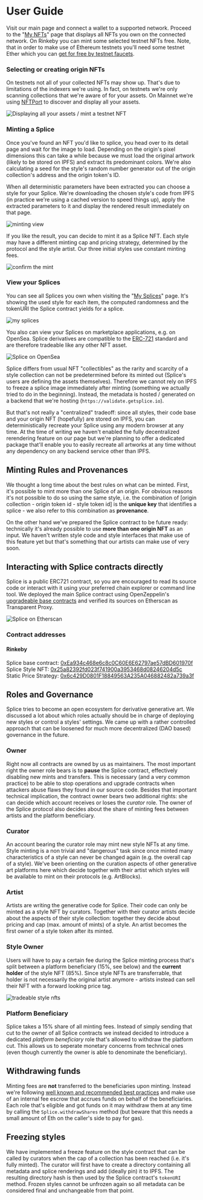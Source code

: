 # User Guide

Visit our main page and connect a wallet to a supported network. Proceed to the "[My NFTs](https://getsplice.io/#/my-assets)" page that displays all NFTs you own on the connected network. On Rinkeby you can mint some selected testnet NFTs free. Note, that in order to make use of Ethereum testnets you'll need some testnet Ether which you can [get for free by testnet faucets](https://faucet.paradigm.xyz/).

### Selecting or creating origin NFTs

On testnets not all of your collected NFTs may show up. That's due to limitations of the indexers we're using. In fact, on testnets we're only scanning collections that we're aware of for your assets. On Mainnet we're using [NFTPort](https://www.nftport.xyz/) to discover and display all your assets.

![Displaying all your assets / mint a testnet NFT](img/myassets.png)

### Minting a Splice

Once you've found an NFT you'd like to splice, you head over to its detail page and wait for the image to load. Depending on the origin's pixel dimensions this can take a while because we must load the original artwork (likely to be stored on IPFS) and extract its predominant colors. We're also calculating a seed for the style's random number generator out of the origin collection's address and the origin token's ID.

When all deterministic parameters have been extracted you can choose a style for your Splice. We're downloading the chosen style's code from IPFS (in practice we're using a cached version to speed things up), apply the extracted parameters to it and display the rendered result immediately on that page. 

![minting view](img/mint.png)

If you like the result, you can decide to mint it as a Splice NFT. Each style may have a different minting cap and pricing strategy, determined by the protocol and the style artist. Our three initial styles use constant minting fees.

![confirm the mint](img/confirm_mint.png)

### View your Splices

You can see all Splices you own when visiting the "[My Splices](https://getsplice.io/#/my-splices)" page. It's showing the used style for each item, the computed randomness and the tokenURI the Splice contract yields for a splice.

![my splices](img/my_splices.png)

You also can view your Splices on marketplace applications, e.g. on OpenSea. Splice derivatives are compatible to the [ERC-721](https://ethereum.org/en/developers/docs/standards/tokens/erc-721/) standard and are therefore tradeable like any other NFT asset.

![Splice on OpenSea](img/opensea.png)

Splice differs from usual NFT "collectibles" as the rarity and scarcity of a style collection can not be predetermined before its minted out (Splice's users are defining the assets themselves). Therefore we cannot rely on IPFS to freeze a splice image immediately after minting (something we actually tried to do in the beginning). Instead, the metadata is hosted / generated on a backend that we're hosting (`https://validate.getsplice.io`). 

But that's not really a "centralized" tradeoff: since all styles, their code base and your origin NFT (hopefully) are stored on IPFS, you can deterministically recreate your Splice using any modern browser at any time. At the time of writing we haven't enabled the fully decentralized rerendering feature on our page but we're planning to offer a dedicated package that'll enable you to easily recreate all artworks at any time without any dependency on any backend service other than IPFS.

## Minting Rules and Provenances

We thought a long time about the best rules on what can be minted. First, it's possible to mint more than one Splice of an origin. For obvious reasons it's not possible to do so using the same style, i.e. the combination of [origin collection - origin token id - style token id] is the **unique key** that identifies a splice - we also refer to this combination as **provenance**.

On the other hand we've prepared the Splice contract to be future ready: technically it's already possible to use **more than one origin NFT** as an input. We haven't written style code and style interfaces that make use of this feature yet but that's something that our artists can make use of very soon.

## Interacting with Splice contracts directly

Splice is a public ERC721 contract, so you are encouraged to read its source code or interact with it using your preferred chain explorer or command line tool. We deployed the main Splice contract using OpenZeppelin's [upgradeable base contracts](https://docs.openzeppelin.com/upgrades-plugins/1.x/writing-upgradeable) and verified its sources on Etherscan as Transparent Proxy. 

![Splice on Etherscan](img/etherscan.png)

### Contract addresses

#### Rinkeby

Splice base contract: [0xEa934c468e6c8c0C60E6E62797ae57dBD601970f](https://rinkeby.etherscan.io/address/0xEa934c468e6c8c0C60E6E62797ae57dBD601970f#code)  
Splice Style NFT: [0x25a82392fd023f741900a3953468d08246204d5c](https://rinkeby.etherscan.io/address/0x25a82392fd023f741900a3953468d08246204d5c#code)  
Static Price Strategy: [0x6c429D0801F18849563A235A046882482a739a3f](https://rinkeby.etherscan.io/address/0x6c429D0801F18849563A235A046882482a739a3f#code)  

## Roles and Governance

Splice tries to become an open ecosystem for derivative generative art. We discussed a lot about which roles actually should be in charge of deploying new styles or control a styles' settings. We came up with a rather controlled approach that can be loosened for much more decentralized (DAO based) governance in the future.

### Owner

Right now all contracts are owned by us as maintainers. The most important right the owner role bears is to **pause** the Splice contract, effectively disabling new mints and transfers. This is necessary (and a very common practice) to be able to stop operations and upgrade contracts when attackers abuse flaws they found in our source code. Besides that important technical implication, the contract owner bears two additional rights: she can decide which account receives or loses the *curator* role. The owner of the Splice protocol also decides about the share of minting fees between artists and the platform beneficiary. 

### Curator

An account bearing the curator role may mint new style NFTs at any time. Style minting is a non trivial and "dangerous" task since once minted many characteristics of a style can never be changed again (e.g. the overall cap of a style). We've been orienting on the curation aspects of other generative art platforms here which decide together with their artist which styles will be available to mint on their protocols (e.g. ArtBlocks).

### Artist

Artists are writing the generative code for Splice. Their code can only be minted as a style NFT by curators. Together with their curator artists decide about the aspects of their style collection: together they decide about pricing and cap (max. amount of mints) of a style. An artist becomes the first owner of a style token after its minted. 

### Style Owner

Users will have to pay a certain fee during the Splice minting process that's split between a platform beneficiary (15%, see below) and the **current holder** of the style NFT (85%). Since style NFTs are transferrable, that holder is not necessarily the original artist anymore - artists instead can sell their NFT with a forward looking price tag. 

![tradeable style nfts](img/style_nft.png)

### Platform Beneficiary

Splice takes a 15% share of all minting fees. Instead of simply sending that cut to the owner of all Splice contracts we instead decided to introduce a dedicated *platform beneficiary* role that's allowed to withdraw the platform cut. This allows us to seperate monetary concerns from technical ones (even though currently the owner is able to denominate the beneficiary).

## Withdrawing funds

Minting fees are **not** transferred to the beneficiaries upon minting. Instead we're following [well known and recommended best practices](https://consensys.github.io/smart-contract-best-practices/recommendations/#favor-pull-over-push-for-external-calls) and make use of an internal fee escrow that accrues funds on behalf of the beneficiaries. Each role that's eligible and got funds on it may withdraw them at any time by calling the `Splice.withdrawShares` method (but beware that this needs a small amount of Eth on the caller's side to pay for gas).

## Freezing styles

We have implemented a freeze feature on the style contract that can be called by curators when the cap of a collection has been reached (i.e. it's fully minted). The curator will first have to create a directory containing all metadata and splice renderings and add (ideally pin) it to IPFS. The resulting directory hash is then used by the Splice contract's `tokenURI` method. Frozen styles cannot be unfrozen again so all metadata can be considered final and unchangeable from that point.

